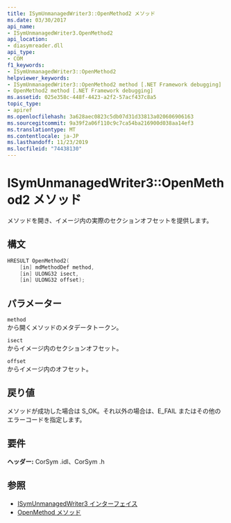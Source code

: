 ```yaml
---
title: ISymUnmanagedWriter3::OpenMethod2 メソッド
ms.date: 03/30/2017
api_name:
- ISymUnmanagedWriter3.OpenMethod2
api_location:
- diasymreader.dll
api_type:
- COM
f1_keywords:
- ISymUnmanagedWriter3::OpenMethod2
helpviewer_keywords:
- ISymUnmanagedWriter3::OpenMethod2 method [.NET Framework debugging]
- OpenMethod2 method [.NET Framework debugging]
ms.assetid: 025e358c-448f-4423-a2f2-57acf437c8a5
topic_type:
- apiref
ms.openlocfilehash: 3a628aec0823c5db07d31d33813a020606906163
ms.sourcegitcommit: 9a39f2a06f110c9c7ca54ba216900d038aa14ef3
ms.translationtype: MT
ms.contentlocale: ja-JP
ms.lasthandoff: 11/23/2019
ms.locfileid: "74438130"
---
```

# <a name="isymunmanagedwriter3openmethod2-method"></a>ISymUnmanagedWriter3::OpenMethod2 メソッド
メソッドを開き、イメージ内の実際のセクションオフセットを提供します。  
  
## <a name="syntax"></a>構文  
  
```cpp  
HRESULT OpenMethod2(   
    [in] mdMethodDef method,  
    [in] ULONG32 isect,  
    [in] ULONG32 offset);  
```  
  
## <a name="parameters"></a>パラメーター  
 `method`  
 から開くメソッドのメタデータトークン。  
  
 `isect`  
 からイメージ内のセクションオフセット。  
  
 `offset`  
 からイメージ内のオフセット。  
  
## <a name="return-value"></a>戻り値  
 メソッドが成功した場合は S_OK。それ以外の場合は、E_FAIL またはその他のエラーコードを指定します。  
  
## <a name="requirements"></a>要件  
 **ヘッダー:** CorSym .idl、CorSym .h  
  
## <a name="see-also"></a>参照

- [ISymUnmanagedWriter3 インターフェイス](../../../../docs/framework/unmanaged-api/diagnostics/isymunmanagedwriter3-interface.md)
- [OpenMethod メソッド](../../../../docs/framework/unmanaged-api/diagnostics/isymunmanagedwriter-openmethod-method.md)
